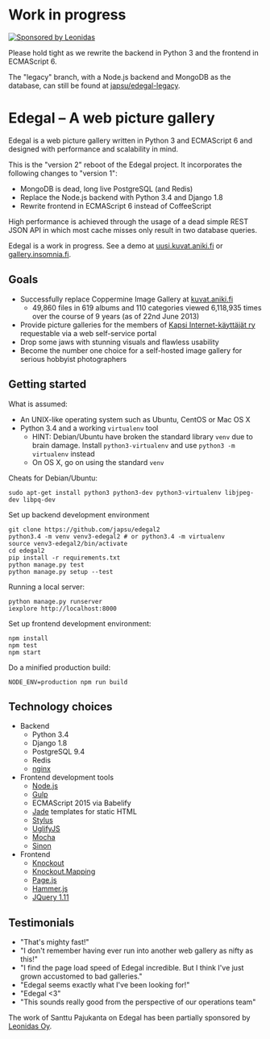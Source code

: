 # Work in progress

[![Sponsored by Leonidas](https://img.shields.io/badge/sponsored%20by-leonidas-389fc1.svg)](https://leonidasoy.fi/opensource)

Please hold tight as we rewrite the backend in Python 3 and the frontend in ECMAScript 6.

The "legacy" branch, with a Node.js backend and MongoDB as the database, can still be found at [japsu/edegal-legacy](https://github.com/japsu/edegal-legacy).

# Edegal – A web picture gallery

Edegal is a web picture gallery written in Python 3 and ECMAScript 6 and designed with performance and scalability in mind.

This is the "version 2" reboot of the Edegal project. It incorporates the following changes to "version 1":

* MongoDB is dead, long live PostgreSQL (and Redis)
* Replace the Node.js backend with Python 3.4 and Django 1.8
* Rewrite frontend in ECMAScript 6 instead of CoffeeScript

High performance is achieved through the usage of a dead simple REST JSON API in which most cache misses only result in two database queries.

Edegal is a work in progress. See a demo at [uusi.kuvat.aniki.fi](http://uusi.kuvat.aniki.fi/) or [gallery.insomnia.fi](http://gallery.insomnia.fi).

## Goals

* Successfully replace Coppermine Image Gallery at [kuvat.aniki.fi](http://kuvat.aniki.fi)
  * 49,860 files in 619 albums and 110 categories viewed 6,118,935 times over the course of 9 years (as of 22nd June 2013)
* Provide picture galleries for the members of [Kapsi Internet-käyttäjät ry](http://www.kapsi.fi) requestable via a web self-service portal
* Drop some jaws with stunning visuals and flawless usability
* Become the number one choice for a self-hosted image gallery for serious hobbyist photographers

## Getting started

What is assumed:

* An UNIX-like operating system such as Ubuntu, CentOS or Mac OS X
* Python 3.4 and a working `virtualenv` tool
  * HINT: Debian/Ubuntu have broken the standard library `venv` due to brain damage. Install `python3-virtualenv` and use `python3 -m virtualenv` instead
  * On OS X, go on using the standard `venv`

Cheats for Debian/Ubuntu:

    sudo apt-get install python3 python3-dev python3-virtualenv libjpeg-dev libpq-dev

Set up backend development environment

    git clone https://github.com/japsu/edegal2
    python3.4 -m venv venv3-edegal2 # or python3.4 -m virtualenv
    source venv3-edegal2/bin/activate
    cd edegal2
    pip install -r requirements.txt
    python manage.py test
    python manage.py setup --test

Running a local server:

    python manage.py runserver
    iexplore http://localhost:8000

Set up frontend development environment:

    npm install
    npm test
    npm start

Do a minified production build:

    NODE_ENV=production npm run build

## Technology choices

* Backend
  * Python 3.4
  * Django 1.8
  * PostgreSQL 9.4
  * Redis
  * [nginx](https://github.com/nginx/nginx)
* Frontend development tools
  * [Node.js](https://github.com/joyent/node)
  * [Gulp](https://github.com/gulp/gulp)
  * ECMAScript 2015 via Babelify
  * [Jade](https://github.com/visionmedia/jade) templates for static HTML
  * [Stylus](https://github.com/learnboost/stylus)
  * [UglifyJS](https://github.com/mishoo/UglifyJS2)
  * [Mocha](https://github.com/visionmedia/mocha)
  * [Sinon](https://github.com/cjohansen/Sinon.JS)
* Frontend
  * [Knockout](https://github.com/knockout/knockout)
  * [Knockout.Mapping](https://github.com/SteveSanderson/knockout.mapping)
  * [Page.js](https://github.com/visionmedia/page.js)
  * [Hammer.js](https://github.com/EightMedia/hammer.js)
  * [JQuery 1.11](https://github.com/jquery/jquery)

## Testimonials

* "That's mighty fast!"
* "I don't remember having ever run into another web gallery as nifty as this!"
* "I find the page load speed of Edegal incredible. But I think I've just grown accustomed to bad galleries."
* "Edegal seems exactly what I've been looking for!"
* "Edegal <3"
* "This sounds really good from the perspective of our operations team"

The work of Santtu Pajukanta on Edegal has been partially sponsored by [Leonidas Oy](https://leonidasoy.fi/opensource).
